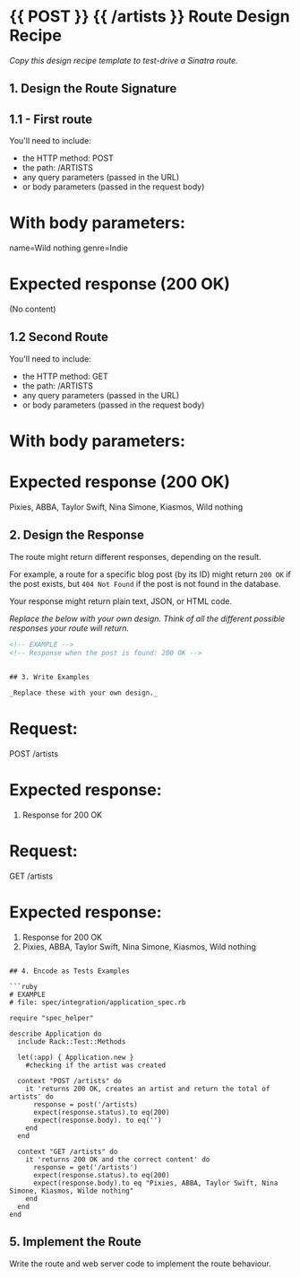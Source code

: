 # {{ POST }} {{ /artists }} Route Design Recipe

_Copy this design recipe template to test-drive a Sinatra route._

## 1. Design the Route Signature
## 1.1 - First route
You'll need to include:
  * the HTTP method: POST
  * the path:  /ARTISTS
  * any query parameters (passed in the URL)
  * or body parameters (passed in the request body)

# With body parameters:
name=Wild nothing
genre=Indie

# Expected response (200 OK)
(No content)

## 1.2 Second Route

You'll need to include:
  * the HTTP method: GET
  * the path:  /ARTISTS
  * any query parameters (passed in the URL)
  * or body parameters (passed in the request body)

# With body parameters:

# Expected response (200 OK)
Pixies, ABBA, Taylor Swift, Nina Simone, Kiasmos, Wild nothing

## 2. Design the Response

The route might return different responses, depending on the result.

For example, a route for a specific blog post (by its ID) might return `200 OK` if the post exists, but `404 Not Found` if the post is not found in the database.

Your response might return plain text, JSON, or HTML code. 

_Replace the below with your own design. Think of all the different possible responses your route will return._

```html
<!-- EXAMPLE -->
<!-- Response when the post is found: 200 OK -->


## 3. Write Examples

_Replace these with your own design._

```
# Request:

POST /artists

# Expected response:

1. Response for 200 OK

# Request:

GET /artists

# Expected response:

1. Response for 200 OK
2. Pixies, ABBA, Taylor Swift, Nina Simone, Kiasmos, Wild nothing

```

## 4. Encode as Tests Examples

```ruby
# EXAMPLE
# file: spec/integration/application_spec.rb

require "spec_helper"

describe Application do
  include Rack::Test::Methods

  let(:app) { Application.new }
    #checking if the artist was created

  context "POST /artists" do
    it 'returns 200 OK, creates an artist and return the total of artists' do 
      response = post('/artists)
      expect(response.status).to eq(200)
      expect(response.body). to eq('')
    end
  end

  context "GET /artists" do
    it 'returns 200 OK and the correct content' do
      response = get('/artists')
      expect(response.status).to eq(200)
      expect(response.body).to eq "Pixies, ABBA, Taylor Swift, Nina Simone, Kiasmos, Wilde nothing"
    end
  end
end
```

## 5. Implement the Route

Write the route and web server code to implement the route behaviour.
